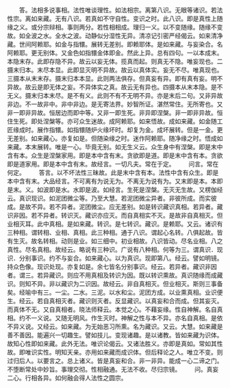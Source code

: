 <!-- { "loadSidebar": true } -->
　　答。法相多说事相。法性唯谈理性。如法相宗。离第八识。无眼等诸识。若法性宗。离如来藏。无有八识。若真如不守自性。变识之时。此八识。即是真性上随缘之义。或分宗辩相。事则两分。若性相相成。理归一义。以不变随缘。随缘不变故。如全波之水。全水之波。动静似分湿性无异。清凉记引密严经偈云。如来清净藏。世间阿赖耶。如金与指镮。展转无差别。即赖耶体。是如来藏。与妄染合。名阿赖耶。更无别体。又金色如指镮金体即金。然此上异。总有四句。一以本成末。本隐末存。此即存隐不异。故云以妄无体。揽真而起。则真无不隐。唯妄现也。二摄末归本。末尽本显。此即显灭明不异故。故云以真体实。妄无不尽。唯真现也。三摄本从末末存。摄末归本本显。此则两法俱存。但真妄有异。即有真有妄。明不异故。故云是即无体之妄。不异体实之真。故云无有异也。四摄本从末本隐。是不无义。摄末归本末尽。是不有义。此则不有不无明不异。亦是末后二句。又非异故非边。不一故非中。非中非边。是无寄法界。妙智所证。湛然常住。无所寄也。又非一即非异故。恒居边而即中等。又非一即生死。非异即涅槃。非一即非异故。恒住生死。即处涅槃等。亦可众生迷故。成阿赖耶。如来悟故。成如来藏。如金随工匠缘成时。展作指镮。如指镮随炉火缘坏时。却复为金。成坏展转。但是一金。更无差别。如来藏心。亦复如是。但随染缘之时。迷作阿赖耶。随净缘之时。悟成如来藏。本末展转。唯是一心。毕竟无别。如无生义云。众生身中有涅槃。即是末中含有本。众生是涅槃家用。即是本中含有末。贪欲即是道。即是末中含有本。贪欲即是道家用。即是本中含有末。故经言。一切凡夫。常在于定。
　　问言。常在何定。
　　答言。以不坏法性三昧故。此是末中含有本。法性中含有众生。即是本中含有末。大品经言。不可离有为说无为。不离无为说有为。又末即是本。本即是末。义。如波即是水。水即是波。如经言。生死是涅槃。无灭无生故。又楞伽经云。真识现识。如泥团微尘等。乃至大慧。若泥团微尘异者。非彼所成。而实彼成。是故不异。若不异者。泥团微尘。应无差别。如是转识藏识真相。若异者。藏识非因。若不异者。转识灭。藏识亦应灭。而自真相实不灭。是故非自真相灭。但业相灭耳。此中真相。是如来藏。转识。是七转识。藏识。是赖耶。又云。诸识有三种相。谓转相、业相、真相。此三种相。通于八识。谓起心名转。八俱起故。皆有生灭。故名转相。动则是业。如三细中。初业相故。八识皆动。尽名业相。八之真性。尽名真相。故经云。略说有三种识。广说有八种相。何等为三。谓真识．现识．分别事识。约不与妄合。如来藏心。以为真识。现即第八。经云。譬如明镜。持众色像。现识处现。亦复如是。余七皆名分别事识。经云。若异者。藏识非因者。谓三。若异藏识。则应不用真相及转识为因。既以转识熏故。真识随缘而成藏识。则知不异。非以藏识为二识因。故经云。非自真相灭。但业相灭。斯则三事备矣。经喻中有三。一尘。二水。三泥。以水和尘。泥团方成。以业熏真相。业识便生。经云。若自真相灭者。藏识则灭者。反显藏识。以真妄和合而成。但其妄灭。而真体不无。又自真相者。晓法师释云。本觉之心。不藉妄缘。性自神解。名自真相。约不一义说。又随无明风。作生灭时。神解之性与本不异。亦名自真相。是依不异义说。又经云。如来藏。为无始恶习所熏。名为藏识。又云。大慧。如来藏是善不善因。能遍兴一切趣生。譬如技儿。变现诸趣。是以诸教。皆如来藏为识体。故知心性即如来藏。此外无法。唯识论偈云。又诸法胜义。亦即是真如。常如其性故。即唯识实性。明知天亲。亦用如来藏而成识体。但后释论之人。唯立不变。则过归后人。以要言之。总上诸义。皆是真妄和合。非一非异。能成一心二谛之门。不堕断常处中妙旨。事理交彻。性相融通。无法不收。尽归宗镜。
　　问。真妄二心。行相各异。如何融会得人法性之圆宗。

